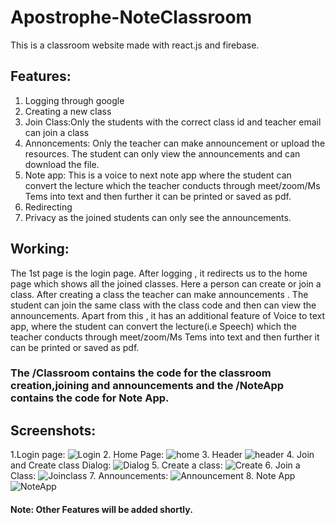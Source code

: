 # Apostrophe-NoteClassroom
This is a classroom website made with react.js and firebase.
## Features:
1. Logging through google
2. Creating a new class
3. Join Class:Only the students with the correct class id and teacher email can join a class
4. Annoncements: Only the teacher can make announcement or upload the resources. The student can only view the announcements and can download the file.
5. Note app: This is a voice to next note app where the student can convert the lecture which the teacher conducts through meet/zoom/Ms Tems into text and then further it can be printed or saved as pdf.
6. Redirecting 
7. Privacy as the joined students can only see the announcements.
## Working:
The 1st page is the login page. After logging , it redirects us to the home page which shows all the joined classes. Here a person can create or join a class. After creating a class the teacher can make announcements . The student can join the same class with the class code and then can view the announcements. Apart from this , it has an additional feature of Voice to text app, where the student can convert the lecture(i.e Speech) which the teacher conducts through meet/zoom/Ms Tems into text and then further it can be printed or saved as pdf.
### The /Classroom contains the code for the classroom creation,joining and announcements and the /NoteApp contains the code for Note App.
## Screenshots:
1.Login page:
![Login](https://user-images.githubusercontent.com/72749904/143671219-939ff837-0d55-4126-b290-b9d7c68ce3ec.JPG)
2. Home Page:
![home](https://user-images.githubusercontent.com/72749904/143671238-02733c81-18be-47d2-b1e7-1fb4b741d0bc.JPG)
3. Header
![header](https://user-images.githubusercontent.com/72749904/143671241-5032058c-db80-4909-bba8-761e9e70486a.JPG)
4. Join and Create class Dialog:
![Dialog](https://user-images.githubusercontent.com/72749904/143671252-82b13887-07ad-4ed9-afb7-cebe7c8c6665.JPG)
5. Create a class:
![Create](https://user-images.githubusercontent.com/72749904/143671261-64e73b93-b6ef-4a40-b89f-0e5a719b922b.JPG)
6. Join a Class:
![Joinclass](https://user-images.githubusercontent.com/72749904/143671268-2e154b63-7508-4a5b-9883-b8f96f88f8da.JPG)
7. Announcements:
![Announcement](https://user-images.githubusercontent.com/72749904/143671276-d342deb8-9c6e-45f1-a9b8-83fd983f89e5.JPG)
8. Note App
![NoteApp](https://user-images.githubusercontent.com/72749904/143671279-a6af72a2-7da9-4d8d-bb53-b00e209e2e07.JPG)
#### Note: Other Features will be added shortly.
